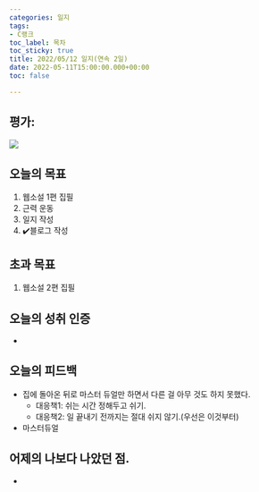 ```yaml
---
categories: 일지
tags:
- C랭크
toc_label: 목차
toc_sticky: true
title: 2022/05/12 일지(연속 2일)
date: 2022-05-11T15:00:00.000+00:00
toc: false

---
```

## 평가:

![](/blog/assets/images/c_rank.webp)

## 오늘의 목표

1. 웹소설 1편 집필
2. 근력 운동
3. 일지 작성
4. :heavy_check_mark:블로그 작성

## 초과 목표

1. 웹소설 2편 집필

## 오늘의 성취 인증

* 

## 오늘의 피드백

* 집에 돌아온 뒤로 마스터 듀얼만 하면서 다른 걸 아무 것도 하지 못했다.
  * 대응책1: 쉬는 시간 정해두고 쉬기.
  * 대응책2: 일 끝내기 전까지는 절대 쉬지 않기.(우선은 이것부터)
* 마스터듀얼

## 어제의 나보다 나았던 점.

* 